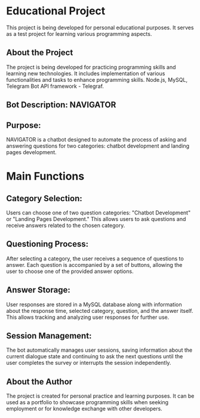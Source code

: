 # Educational Project

This project is being developed for personal educational purposes. It serves as a test project for learning various programming aspects.

## About the Project

The project is being developed for practicing programming skills and learning new technologies. It includes implementation of various functionalities and tasks to enhance programming skills.
Node.js, MySQL, Telegram Bot API framework - Telegraf.

## Bot Description: NAVIGATOR

## Purpose:
NAVIGATOR is a chatbot designed to automate the process of asking and answering questions for two categories: chatbot development and landing pages development.

# Main Functions

## Category Selection:
Users can choose one of two question categories: "Chatbot Development" or "Landing Pages Development." This allows users to ask questions and receive answers related to the chosen category.

## Questioning Process:
After selecting a category, the user receives a sequence of questions to answer. Each question is accompanied by a set of buttons, allowing the user to choose one of the provided answer options.

## Answer Storage:
User responses are stored in a MySQL database along with information about the response time, selected category, question, and the answer itself. This allows tracking and analyzing user responses for further use.

## Session Management:
The bot automatically manages user sessions, saving information about the current dialogue state and continuing to ask the next questions until the user completes the survey or interrupts the session independently.


## About the Author

The project is created for personal practice and learning purposes. It can be used as a portfolio to showcase programming skills when seeking employment or for knowledge exchange with other developers.


